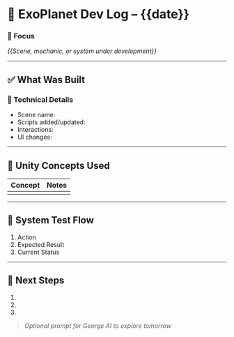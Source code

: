 # 🌌 ExoPlanet Dev Log – {{date}}

### 🎯 Focus
*{{Scene, mechanic, or system under development}}*

---

## ✅ What Was Built

### 🔧 Technical Details
- Scene name:
- Scripts added/updated:
- Interactions:
- UI changes:

---

## 📘 Unity Concepts Used
| Concept | Notes |
|--------|-------|
|        |       |

---

## 🔄 System Test Flow
1. Action
2. Expected Result
3. Current Status

---

## 🧠 Next Steps
1. 
2. 
3. 

> *Optional prompt for George AI to explore tomorrow*
